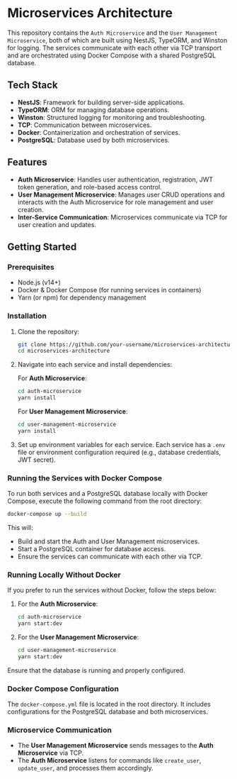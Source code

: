 # Microservices Architecture

This repository contains the `Auth Microservice` and the `User Management Microservice`, both of which are built using NestJS, TypeORM, and Winston for logging. The services communicate with each other via TCP transport and are orchestrated using Docker Compose with a shared PostgreSQL database.

## Tech Stack

- **NestJS**: Framework for building server-side applications.
- **TypeORM**: ORM for managing database operations.
- **Winston**: Structured logging for monitoring and troubleshooting.
- **TCP**: Communication between microservices.
- **Docker**: Containerization and orchestration of services.
- **PostgreSQL**: Database used by both microservices.

## Features

- **Auth Microservice**: Handles user authentication, registration, JWT token generation, and role-based access control.
- **User Management Microservice**: Manages user CRUD operations and interacts with the Auth Microservice for role management and user creation.
- **Inter-Service Communication**: Microservices communicate via TCP for user creation and updates.

## Getting Started

### Prerequisites

- Node.js (v14+)
- Docker & Docker Compose (for running services in containers)
- Yarn (or npm) for dependency management

### Installation

1. Clone the repository:

   ```bash
   git clone https://github.com/your-username/microservices-architecture.git
   cd microservices-architecture
   ```

2. Navigate into each service and install dependencies:

   For **Auth Microservice**:

   ```bash
   cd auth-microservice
   yarn install
   ```

   For **User Management Microservice**:

   ```bash
   cd user-management-microservice
   yarn install
   ```

3. Set up environment variables for each service. Each service has a `.env` file or environment configuration required (e.g., database credentials, JWT secret).

### Running the Services with Docker Compose

To run both services and a PostgreSQL database locally with Docker Compose, execute the following command from the root directory:

```bash
docker-compose up --build
```

This will:

- Build and start the Auth and User Management microservices.
- Start a PostgreSQL container for database access.
- Ensure the services can communicate with each other via TCP.

### Running Locally Without Docker

If you prefer to run the services without Docker, follow the steps below:

1. For the **Auth Microservice**:

   ```bash
   cd auth-microservice
   yarn start:dev
   ```

2. For the **User Management Microservice**:

   ```bash
   cd user-management-microservice
   yarn start:dev
   ```

Ensure that the database is running and properly configured.

### Docker Compose Configuration

The `docker-compose.yml` file is located in the root directory. It includes configurations for the PostgreSQL database and both microservices.

### Microservice Communication

- The **User Management Microservice** sends messages to the **Auth Microservice** via TCP.
- The **Auth Microservice** listens for commands like `create_user`, `update_user`, and processes them accordingly.
